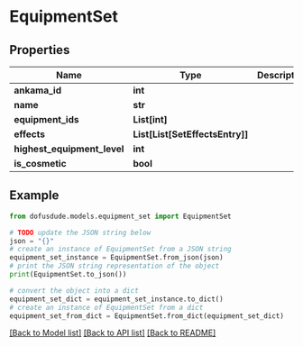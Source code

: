 # EquipmentSet


## Properties

Name | Type | Description | Notes
------------ | ------------- | ------------- | -------------
**ankama_id** | **int** |  | [optional] 
**name** | **str** |  | [optional] 
**equipment_ids** | **List[int]** |  | [optional] 
**effects** | **List[List[SetEffectsEntry]]** |  | [optional] 
**highest_equipment_level** | **int** |  | [optional] 
**is_cosmetic** | **bool** |  | [optional] 

## Example

```python
from dofusdude.models.equipment_set import EquipmentSet

# TODO update the JSON string below
json = "{}"
# create an instance of EquipmentSet from a JSON string
equipment_set_instance = EquipmentSet.from_json(json)
# print the JSON string representation of the object
print(EquipmentSet.to_json())

# convert the object into a dict
equipment_set_dict = equipment_set_instance.to_dict()
# create an instance of EquipmentSet from a dict
equipment_set_from_dict = EquipmentSet.from_dict(equipment_set_dict)
```
[[Back to Model list]](../README.md#documentation-for-models) [[Back to API list]](../README.md#documentation-for-api-endpoints) [[Back to README]](../README.md)



